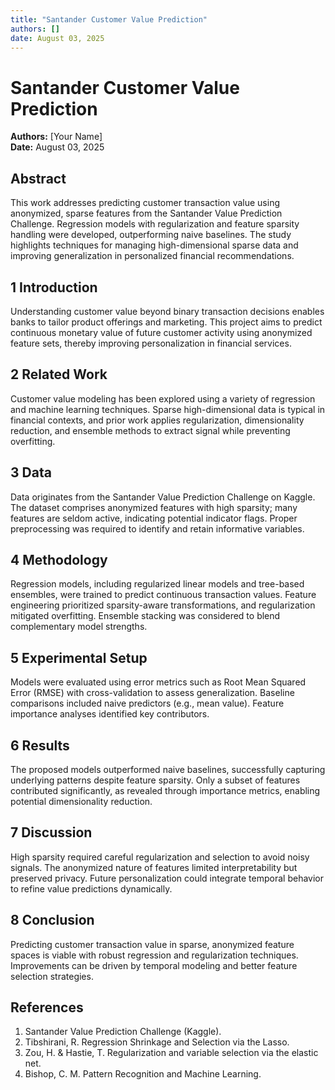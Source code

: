 ```yaml
---
title: "Santander Customer Value Prediction"
authors: []
date: August 03, 2025
---
```


# Santander Customer Value Prediction

**Authors:** [Your Name]  
**Date:** August 03, 2025

## Abstract

This work addresses predicting customer transaction value using anonymized, sparse features from the Santander Value Prediction Challenge. Regression models with regularization and feature sparsity handling were developed, outperforming naive baselines. The study highlights techniques for managing high-dimensional sparse data and improving generalization in personalized financial recommendations.

## 1 Introduction

Understanding customer value beyond binary transaction decisions enables banks to tailor product offerings and marketing. This project aims to predict continuous monetary value of future customer activity using anonymized feature sets, thereby improving personalization in financial services.

## 2 Related Work

Customer value modeling has been explored using a variety of regression and machine learning techniques. Sparse high-dimensional data is typical in financial contexts, and prior work applies regularization, dimensionality reduction, and ensemble methods to extract signal while preventing overfitting.

## 3 Data

Data originates from the Santander Value Prediction Challenge on Kaggle. The dataset comprises anonymized features with high sparsity; many features are seldom active, indicating potential indicator flags. Proper preprocessing was required to identify and retain informative variables.

## 4 Methodology

Regression models, including regularized linear models and tree-based ensembles, were trained to predict continuous transaction values. Feature engineering prioritized sparsity-aware transformations, and regularization mitigated overfitting. Ensemble stacking was considered to blend complementary model strengths.

## 5 Experimental Setup

Models were evaluated using error metrics such as Root Mean Squared Error (RMSE) with cross-validation to assess generalization. Baseline comparisons included naive predictors (e.g., mean value). Feature importance analyses identified key contributors.

## 6 Results

The proposed models outperformed naive baselines, successfully capturing underlying patterns despite feature sparsity. Only a subset of features contributed significantly, as revealed through importance metrics, enabling potential dimensionality reduction.

## 7 Discussion

High sparsity required careful regularization and selection to avoid noisy signals. The anonymized nature of features limited interpretability but preserved privacy. Future personalization could integrate temporal behavior to refine value predictions dynamically.

## 8 Conclusion

Predicting customer transaction value in sparse, anonymized feature spaces is viable with robust regression and regularization techniques. Improvements can be driven by temporal modeling and better feature selection strategies.

## References

1. Santander Value Prediction Challenge (Kaggle).  
2. Tibshirani, R. Regression Shrinkage and Selection via the Lasso.  
3. Zou, H. & Hastie, T. Regularization and variable selection via the elastic net.  
4. Bishop, C. M. Pattern Recognition and Machine Learning.  
